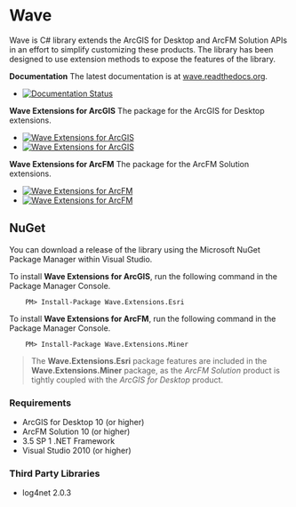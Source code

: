 
# Wave #
Wave is C# library extends the ArcGIS for Desktop and ArcFM Solution APIs in an effort to simplify customizing these products. The library has been designed to use extension methods to expose the features of the library.

**Documentation**
The latest documentation is at [wave.readthedocs.org](http://wave.readthedocs.org).
- [![Documentation Status](https://readthedocs.org/projects/wave/badge/?version=latest)](http://wave.readthedocs.org/en/latest/)

**Wave Extensions for ArcGIS**
The package for the ArcGIS for Desktop extensions.
- [![Wave Extensions for ArcGIS](http://img.shields.io/nuget/dt/Wave.Extensions.Esri.svg?style=flat)](https://www.nuget.org/packages/Wave.Extensions.Esri/)
- [![Wave Extensions for ArcGIS](http://img.shields.io/nuget/v/Wave.Extensions.Esri.svg?style=flat)](https://www.nuget.org/packages/Wave.Extensions.Esri/)

**Wave Extensions for ArcFM**
The package for the ArcFM Solution extensions.
 - [![Wave Extensions for ArcFM](http://img.shields.io/nuget/dt/Wave.Extensions.Miner.svg?style=flat)](https://www.nuget.org/packages/Wave.Extensions.Miner/)
 - [![Wave Extensions for ArcFM](http://img.shields.io/nuget/v/Wave.Extensions.Miner.svg?style=flat)](https://www.nuget.org/packages/Wave.Extensions.Miner/)

## NuGet ##
You can download a release of the library using the Microsoft NuGet Package Manager within Visual Studio.

To install **Wave Extensions for ArcGIS**, run the following command in the Package Manager Console.

```
	PM> Install-Package Wave.Extensions.Esri
```

To install **Wave Extensions for ArcFM**, run the following command in the Package Manager Console.

```
	PM> Install-Package Wave.Extensions.Miner
```

> The **Wave.Extensions.Esri** package features are included in the **Wave.Extensions.Miner** package, as the *ArcFM Solution* product is tightly coupled with the *ArcGIS for Desktop* product.

### Requirements ###
- ArcGIS for Desktop 10 (or higher)
- ArcFM Solution 10 (or higher)
- 3.5 SP 1 .NET Framework
- Visual Studio 2010 (or higher)

### Third Party Libraries ###
- log4net 2.0.3
